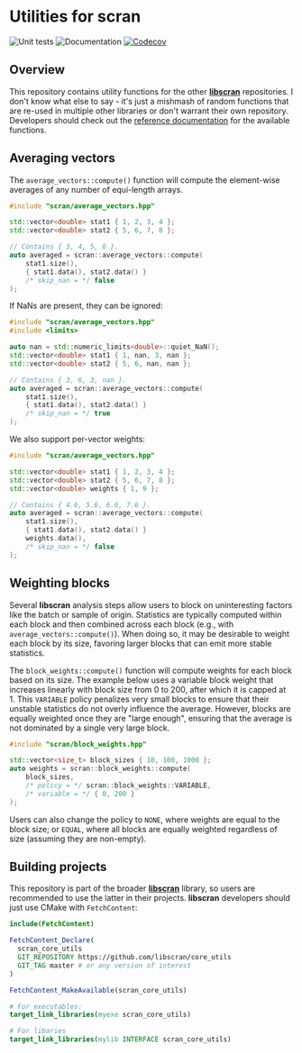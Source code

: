 # Utilities for scran

![Unit tests](https://github.com/libscran/core_utils/actions/workflows/run-tests.yaml/badge.svg)
![Documentation](https://github.com/libscran/core_utils/actions/workflows/doxygenate.yaml/badge.svg)
[![Codecov](https://codecov.io/gh/libscran/core_utils/graph/badge.svg?token=JWV0I4WJX2)](https://codecov.io/gh/libscran/core_utils)

## Overview

This repository contains utility functions for the other [**libscran**](https://github.com/libscran) repositories.
I don't know what else to say - it's just a mishmash of random functions that are re-used in multiple other libraries or don't warrant their own repository.
Developers should check out the [reference documentation](https://libscran.github.io/core_utils) for the available functions.

## Averaging vectors

The `average_vectors::compute()` function will compute the element-wise averages of any number of equi-length arrays.

```cpp
#include "scran/average_vectors.hpp"

std::vector<double> stat1 { 1, 2, 3, 4 };
std::vector<double> stat2 { 5, 6, 7, 8 };

// Contains { 3, 4, 5, 6 }.
auto averaged = scran::average_vectors::compute(
    stat1.size(), 
    { stat1.data(), stat2.data() }
    /* skip_nan = */ false
);
```

If NaNs are present, they can be ignored:

```cpp
#include "scran/average_vectors.hpp"
#include <limits>

auto nan = std::numeric_limits<double>::quiet_NaN();
std::vector<double> stat1 { 1, nan, 3, nan };
std::vector<double> stat2 { 5, 6, nan, nan };

// Contains { 3, 6, 3, nan }.
auto averaged = scran::average_vectors::compute(
    stat1.size(), 
    { stat1.data(), stat2.data() }
    /* skip_nan = */ true
);
```

We also support per-vector weights:

```cpp
#include "scran/average_vectors.hpp"

std::vector<double> stat1 { 1, 2, 3, 4 };
std::vector<double> stat2 { 5, 6, 7, 8 };
std::vector<double> weights { 1, 9 };

// Contains { 4.6, 5.6, 6.6, 7.6 }.
auto averaged = scran::average_vectors::compute(
    stat1.size(), 
    { stat1.data(), stat2.data() }
    weights.data(),
    /* skip_nan = */ false
);
```

## Weighting blocks

Several **libscran** analysis steps allow users to block on uninteresting factors like the batch or sample of origin.
Statistics are typically computed within each block and then combined across each block (e.g., with `average_vectors::compute()`).
When doing so, it may be desirable to weight each block by its size, favoring larger blocks that can emit more stable statistics.

The `block_weights::compute()` function will compute weights for each block based on its size.
The example below uses a variable block weight that increases linearly with block size from 0 to 200, after which it is capped at 1.
This `VARIABLE` policy penalizes very small blocks to ensure that their unstable statistics do not overly influence the average.
However, blocks are equally weighted once they are "large enough", ensuring that the average is not dominated by a single very large block. 

```cpp
#include "scran/block_weights.hpp"

std::vector<size_t> block_sizes { 10, 100, 1000 };
auto weights = scran::block_weights::compute(
    block_sizes, 
    /* policy = */ scran::block_weights::VARIABLE,
    /* variable = */ { 0, 200 } 
);
```

Users can also change the policy to `NONE`, where weights are equal to the block size;
or `EQUAL`, where all blocks are equally weighted regardless of size (assuming they are non-empty).

## Building projects

This repository is part of the broader [**libscran**](https://github.com/libscran/libscran) library,
so users are recommended to use the latter in their projects.
**libscran** developers should just use CMake with `FetchContent`:

```cmake
include(FetchContent)

FetchContent_Declare(
  scran_core_utils 
  GIT_REPOSITORY https://github.com/libscran/core_utils
  GIT_TAG master # or any version of interest
)

FetchContent_MakeAvailable(scran_core_utils)

# For executables:
target_link_libraries(myexe scran_core_utils)

# For libaries
target_link_libraries(mylib INTERFACE scran_core_utils)
```
